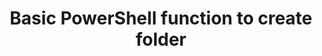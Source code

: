 ---
title: Basic PowerShell function to create folder
tags:
- 100DaysOfCode
- Powershell
- "2022"
categories:
- Blog
comments: true
---